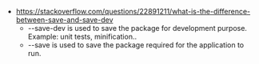 - https://stackoverflow.com/questions/22891211/what-is-the-difference-between-save-and-save-dev
    - --save-dev is used to save the package for development purpose. Example: unit tests, minification..
    - --save is used to save the package required for the application to run.